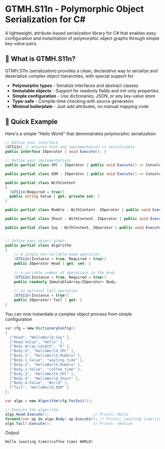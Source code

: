 # GTMH.S11n - Polymorphic Object Serialization for C#

A lightweight, attribute-based serialization library for C# that enables easy configuration and instantiation of polymorphic object graphs through simple key-value pairs.

## 🎯 What is GTMH.S11n?

GTMH.S11n (serialization) provides a clean, declarative way to serialize and deserialize complex object hierarchies, with special support for:
- **Polymorphic types** - Serialize interfaces and abstract classes
- **Immutable objects** - Support for readonly fields and init-only properties  
- **Simple configuration** - Use dictionaries, JSON, or any key-value store
- **Type-safe** - Compile-time checking with source generators
- **Minimal boilerplate** - Just add attributes, no manual mapping code

## 🚀 Quick Example

Here's a simple "Hello World" that demonstrates polymorphic serialization:
```csharp
// Define your interface
[GTS11n] // ensures that any implementation is serialisable
public interface IOperator { void Execute(); }

// Define your implementations
public partial class SPC : IOperator { public void Execute() => Console.Write(' '); }

public partial class EOM : IOperator { public void Execute() => Console.WriteLine(); }

public partial class WithContent
{
  [GTS11n(Required = true)]
  public string Value { get; private set; }
}

public partial class Mumble : WithContent, IOperator { public void Execute()=>Console.Write($"({Value.ToLower()})"); }

public partial class Shout : WithContent, IOperator { public void Execute()=>Console.Write($"{Value.ToUpper()}!"); }

public partial class Say : WithContent, IOperator { public void Execute() => Console.Write(Value); }


// Define your object graph
public partial class Algorithm
{
    // A single non-nullable head operation
    [GTS11n(Instance = true, Required = true)]
    public IOperator Head { get; set; }
    
    // a variable number of operations in the body
    [GTS11n(Instance = true, Required = true)]
    public readonly ImmutableArray<IOperator> Body;
    
    // an optional tail operation
    [GTS11n(Instance = true)]
    public IOperator? Tail { get; }
}

```
You can now instantiate a complex object process from simple configuration

```csharp
var cfg = new DictionaryConfig()
{
  {"Head", "HelloWorld.Say" },
  {"Head.Value", "Hello" },
  {"Body.Array-Length", "5" },
  {"Body.0", "HelloWorld.SPC" },
  {"Body.1", "HelloWorld.Mumble" },
  {"Body.1.Value", "wasting time" },
  {"Body.2", "HelloWorld.Mumble" },
  {"Body.2.Value", "coffee time" },
  {"Body.3", "HelloWorld.SPC" },
  {"Body.4", "HelloWorld.Shout" },
  {"Body.4.Value", "World" },
  {"Tail", "HelloWorld.EOM" }
};

var algo = new Algorithm(cfg.ForInit());

// Execute the algorithm
algo.Head.Execute();                    // Prints: Hello
foreach(var op in algo.Body) op.Execute(); // Prints: (wasting time)(coffee time) WORLD!
algo.Tail?.Execute();                   // Prints: newline

```
Output
```code
Hello (wasting time)(coffee time) WORLD!
```

